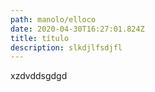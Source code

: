 ```yaml
---
path: manolo/elloco
date: 2020-04-30T16:27:01.824Z
title: título
description: slkdjlfsdjfl
---
```

xzdvddsgdgd